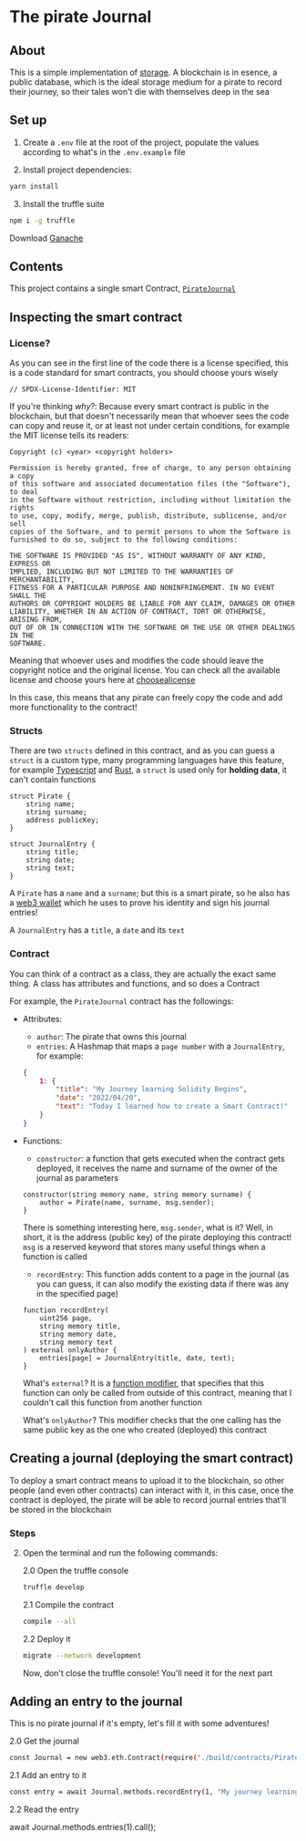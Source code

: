 # The pirate Journal

## About

This is a simple implementation of [storage](https://ethereum.org/en/developers/docs/storage/). A blockchain is in esence, a public database, which is the ideal storage medium for a pirate to record their journey, so their tales won't die with themselves deep in the sea

## Set up

1. Create a `.env` file at the root of the project, populate the values according to what's in the `.env.example` file

2. Install project dependencies:

```bash
yarn install 
```

3. Install the truffle suite

```bash
npm i -g truffle
```

Download [Ganache](https://trufflesuite.com/ganache/)

## Contents

This project contains a single smart Contract, [`PirateJournal`](./contracts/PirateJournal.sol)

## Inspecting the smart contract

### License?

As you can see in the first line of the code there is a license specified, this is a code standard for smart contracts, you should choose yours wisely

```solidity
// SPDX-License-Identifier: MIT
```
If you're thinking *why?*: Because every smart contract is public in the blockchain, but that doesn't necessarily mean that whoever sees the code can copy and reuse it, or at least not under certain conditions, for example the MIT license tells its readers:

```
Copyright (c) <year> <copyright holders>

Permission is hereby granted, free of charge, to any person obtaining a copy
of this software and associated documentation files (the "Software"), to deal
in the Software without restriction, including without limitation the rights
to use, copy, modify, merge, publish, distribute, sublicense, and/or sell
copies of the Software, and to permit persons to whom the Software is
furnished to do so, subject to the following conditions:

THE SOFTWARE IS PROVIDED "AS IS", WITHOUT WARRANTY OF ANY KIND, EXPRESS OR
IMPLIED, INCLUDING BUT NOT LIMITED TO THE WARRANTIES OF MERCHANTABILITY,
FITNESS FOR A PARTICULAR PURPOSE AND NONINFRINGEMENT. IN NO EVENT SHALL THE
AUTHORS OR COPYRIGHT HOLDERS BE LIABLE FOR ANY CLAIM, DAMAGES OR OTHER
LIABILITY, WHETHER IN AN ACTION OF CONTRACT, TORT OR OTHERWISE, ARISING FROM,
OUT OF OR IN CONNECTION WITH THE SOFTWARE OR THE USE OR OTHER DEALINGS IN THE
SOFTWARE.
```

Meaning that whoever uses and modifies the code should leave the copyright notice and the original license. You can check all the available license and choose yours here at [choosealicense](https://choosealicense.com/licenses/)

In this case, this means that any pirate can freely copy the code and add more functionality to the contract!

### Structs

There are two `structs` defined in this contract, and as you can guess a `struct` is a custom type, many programming languages have this feature, for example [Typescript](https://www.typescriptlang.org/) and [Rust](https://www.rust-lang.org/), a `struct` is used only for **holding data**, it can't contain functions

```solidity
struct Pirate {
    string name;
    string surname;
    address publicKey;
}

struct JournalEntry {
    string title;
    string date;
    string text;
}
```

A `Pirate` has a `name` and a `surname`; but this is a smart pirate, so he also has a [web3 wallet](https://web3.hashnode.com/what-is-a-web3-wallet) which he uses to prove his identity and sign his journal entries!

A `JournalEntry` has a `title`, a `date` and its `text`

### Contract

You can think of a contract as a class, they are actually the exact same thing. A class has attributes and functions, and so does a Contract

For example, the `PirateJournal` contract has the followings:

- Attributes: 

    * `author`: The pirate that owns this journal
    * `entries`: A Hashmap that maps a `page number` with a `JournalEntry`, for example:
    
    ```json
    {
        1: {
            "title": "My Journey learning Solidity Begins",
            "date": "2022/04/20",
            "text": "Today I learned how to create a Smart Contract!"
        }
    }
    ``` 
- Functions:

    * `constructor`: a function that gets executed when the contract gets deployed, it receives the name and surname of the owner of the journal as parameters

    ```solidity
    constructor(string memory name, string memory surname) {
        author = Pirate(name, surname, msg.sender);
    }
    ```

    There is something interesting here, `msg.sender`, what is it? Well, in short, it is the address (public key) of the pirate deploying this contract! `msg` is a reserved keyword that stores many useful things when a function is called

    * `recordEntry`: This function adds content to a page in the journal (as you can guess, it can also modify the existing data if there was any in the specified page)

    ```solidity
    function recordEntry(
        uint256 page,
        string memory title,
        string memory date,
        string memory text
    ) external onlyAuthor {
        entries[page] = JournalEntry(title, date, text);
    }
    ```

    What's `external`? It is a [function modifier](https://www.tutorialspoint.com/solidity/solidity_function_modifiers.htm), that specifies that this function can only be called from outside of this contract, meaning that I couldn't call this function from another function

    What's `onlyAuthor`? This modifier checks that the one calling has the same public key as the one who created (deployed) this contract

## Creating a journal (deploying the smart contract)

To deploy a smart contract means to upload it to the blockchain, so other people (and even other contracts) can interact with it, in this case, once the contract is deployed, the pirate will be able to record journal entries that'll be stored in the blockchain

### Steps

2. Open the terminal and run the following commands:

    2.0 Open the truffle console
    ```bash
    truffle develop
    ```

    2.1 Compile the contract
    ```bash
    compile --all
    ```

    2.2 Deploy it
    ```bash
    migrate --network development
    ```

    Now, don't close the truffle console! You'll need it for the next part
## Adding an entry to the journal

This is no pirate journal if it's empty, let's fill it with some adventures!

2.0 Get the journal
```bash
const Journal = new web3.eth.Contract(require("./build/contracts/PirateJournal.json").abi, "0x3Ba12a18769dfE0413665864543fC47312835B3F") # the first parameter is the ABI, and the second, the address to where it was deployed to, you can get the later from logs/deploy-development.log.json
```

2.1 Add an entry to it
```bash
const entry = await Journal.methods.recordEntry(1, "My journey learning begins", "2022/04/21", "Today I learned to write my first Smart Contract with Solidity, it was great!").send({ from: "0xbdD2d34Ed1eEA17Ec67dD23Bb61Ea84Da4F71650" }); # The address specified in from should match the public key of the pirate, stored in logs/deploy-development.log.json
```

2.2 Read the entry

await Journal.methods.entries(1).call();